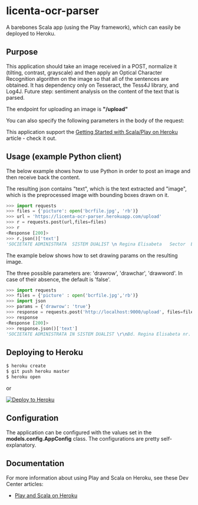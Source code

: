 # licenta-ocr-parser

A barebones Scala app (using the Play framework), which can easily be deployed to Heroku. 

## Purpose 

This application should take an image received in a POST, normalize it (tilting, contrast, grayscale) and then apply an
Optical Character Recognition algorithm on the image so that all of the sentences are obtained. It has dependency only on
Tesseract, the Tess4J library, and Log4J. Future step: sentiment analysis on the content of the text that is parsed.

The endpoint for uploading an image is __"/upload"__

You can also specify the following parameters in the body of the request:


This application support the [Getting Started with Scala/Play on Heroku](https://devcenter.heroku.com/articles/getting-started-with-scala) article - check it out.

## Usage (example Python client)

The below example shows how to use Python in order to post an image and then receive back the content.

The resulting json contains "text", which is the text extracted and "image", which is the preprocessed image with
bounding boxes drawn on it.

```python
>>> import requests
>>> files = {'picture': open('bcrfile.jpg', 'rb')}
>>> url = 'https://licenta-ocr-parser.herokuapp.com/upload'
>>> r = requests.post(url,files=files)
>>> r
<Response [200]>
>>> r.json()['text']
'SOCIETATE ADMINISTRATA  SISTEM DUALIST \n Regina Elisabeta   Sector  Bucuresti, cod 030016 \nInmatriculata  Registrul Comertului: J40/90/1991 \nInmatriculata  Registrul Bancar  RB-PJR-40-008/18.02.1999 \nCod Unic  lnregistrare:  361757 \nlnregistrata  Registrul  evidenta  prelucrarilor de date  ca racter personal sub  3776  377 \nCapital Social:  62534161450 lei \nSWIFT: RNCB   Site: www.bcr.ro; Email: contact.center@bcr.ro \nWOBCRT 0800.801 .BCR (0800801227), apelabil gratuit din orice retea nationala; \n+4021 407   apelabil din strainatate  tarif normal. \n efectuarea  operatiuni  carduri bancare   1667019 \n'
```

The example below shows how to set drawing params on the resulting image. 

The three possible parameters are: 'drawrow', 'drawchar', 'drawword'. In case of their absence, the default is 'false'.

```python
>>> import requests
>>> files = {'picture' : open('bcrfile.jpg','rb')}
>>> import json
>>> params = {'drawrow': 'true'}
>>> response = requests.post('http://localhost:9000/upload', files=files,data=params)
>>> response
<Response [200]>
>>> response.json()['text']
'SOCIETATE ADMINISTRATA IN SISTEM DUALIST \r\nBd. Regina Elisabeta nr. 51 Sector 31 Bucuresti, cod 030016 \r\nInmatriculata Ia Registrul Comertului: J40/90/1991 \r\nInmatriculata la Registrul Bancar Nr. RB-PJR-40-008/18.02.1999 \r\nCod Unic de lnregistrare: RO 361757 \r\nlnregistrata la Registrul de evidenta a prelucrarilor de date CU ca racter personal sub nr. 3776 si 377 \r\nCapital Social: 4 62534161450 lei \r\nSWIFT: RNCB RO BU; Site: www.bcr.ro; Email: contact.center@bcr.ro \r\nWOBCRT 0800.801 .BCR (0800801227), apelabil gratuit din orice retea nationala; \r\n+4021 407 42 00 apelabil din strainatate Ia tarif normal. \r\ni efectuarea de operatiuni CU carduri bancare nr. l 1667019 \r\n'
```

## Deploying to Heroku

```sh
$ heroku create
$ git push heroku master
$ heroku open
```

or

[![Deploy to Heroku](https://www.herokucdn.com/deploy/button.png)](https://heroku.com/deploy)

## Configuration

The application can be configured with the values set in the __models.config.AppConfig__ class.
The configurations are pretty self-explanatory.

## Documentation

For more information about using Play and Scala on Heroku, see these Dev Center articles:

- [Play and Scala on Heroku](https://devcenter.heroku.com/categories/language-support#scala-and-play)

